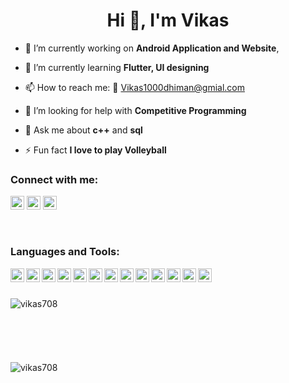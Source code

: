 <h1 align="center">Hi 👋, I'm Vikas</h1>

- 🔭 I’m currently working on **Android Application and Website**,

- 🌱 I’m currently learning **Flutter, UI designing**

- 📫 How to reach me: 📧 Vikas1000dhiman@gmial.com

- 🤔 I’m looking for help with **Competitive Programming**

- 💬 Ask me about **c++** and **sql**

- ⚡ Fun fact **I love to play Volleyball**

### Connect with me:

<a href="https://twitter.com/Vikas07560436" target="blank"><img src="https://cdn.jsdelivr.net/npm/simple-icons@3.0.1/icons/twitter.svg" alt="vikas780" height="22" width="22" /></a>
<a href="https://www.linkedin.com/in/vikas-dhiman-034018191/" target="blank"><img src="https://cdn.jsdelivr.net/npm/simple-icons@3.0.1/icons/linkedin.svg" alt="vikas780" height="22" width="22" /></a>
       <a href="https://www.instagram.com/vikas_.13/" target="blank"><img src="https://cdn.jsdelivr.net/npm/simple-icons@v3/icons/instagram.svg" alt="vikas780" height="22" width="22" /></a>

<br />

### Languages and Tools:

<img  align="left"  src="https://www.vectorlogo.zone/logos/dartlang/dartlang-icon.svg" alt="dart" width="22" height="22"/>
<img  align="left"  src="https://devicons.github.io/devicon/devicon.git/icons/django/django-original.svg" alt="django" width="22" height="22"/> 
<img   align="left" src="https://www.vectorlogo.zone/logos/figma/figma-icon.svg" alt="figma" width="22" height="22"/> 
<img   align="left" src="https://www.vectorlogo.zone/logos/firebase/firebase-icon.svg" alt="firebase" width="22" height="22"/> 
<img   align="left" src="https://www.vectorlogo.zone/logos/pocoo_flask/pocoo_flask-icon.svg" alt="flask" width="22" height="22"/> <img   align="left" src="https://www.vectorlogo.zone/logos/flutterio/flutterio-icon.svg" alt="flutter" width="22" height="22"/> 
<img   align="left" src="https://www.vectorlogo.zone/logos/git-scm/git-scm-icon.svg" alt="git" width="22" height="22"/> 
<img   align="left" src="https://devicons.github.io/devicon/devicon.git/icons/linux/linux-original.svg" alt="linux" width="22" height="22"/> 
<img  align="left"  src="https://devicons.github.io/devicon/devicon.git/icons/mysql/mysql-original-wordmark.svg" alt="mysql" width="22" height="22"/> 
<img   align="left" src="https://devicons.github.io/devicon/devicon.git/icons/postgresql/postgresql-original-wordmark.svg" alt="postgresql" width="22" height="22"/> 
<img   align="left" src="https://devicons.github.io/devicon/devicon.git/icons/python/python-original.svg" alt="python" width="22" height="22"/><img   align="left" src="https://www.vectorlogo.zone/logos/sketchapp/sketchapp-icon.svg" alt="sketch" width="22" height="22"/> 
<img  align="left"  src="https://devicons.github.io/devicon/devicon.git/icons/swift/swift-original-wordmark.svg" alt="swift" width="22" height="22"/>

<br>
<br />
<p><img align="left" src="https://github-readme-stats.vercel.app/api/top-langs/?username=vikas780&layout=algolia&hide=html" alt="vikas708" /></p>
<p>&nbsp; <br><br><br><br><br><br><img align="left" src="https://github-readme-stats.vercel.app/api?username=vikas780&theme=algolia&show_icons=true" alt="vikas708" /></p>


